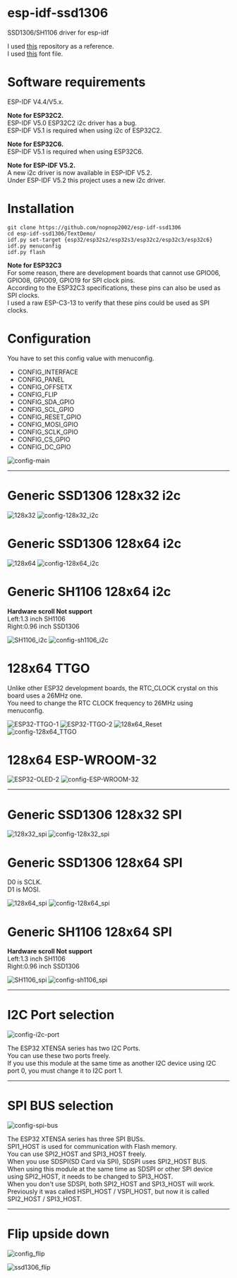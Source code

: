 # esp-idf-ssd1306
SSD1306/SH1106 driver for esp-idf

I used [this](https://github.com/yanbe/ssd1306-esp-idf-i2c) repository as a reference.   
I used [this](https://github.com/dhepper/font8x8) font file.   

# Software requirements
ESP-IDF V4.4/V5.x.   

__Note for ESP32C2.__   
ESP-IDF V5.0 ESP32C2 i2c driver has a bug.   
ESP-IDF V5.1 is required when using i2c of ESP32C2.   

__Note for ESP32C6.__   
ESP-IDF V5.1 is required when using ESP32C6.   

__Note for ESP-IDF V5.2.__   
A new i2c driver is now available in ESP-IDF V5.2.   
Under ESP-IDF V5.2 this project uses a new i2c driver.   

# Installation   

```
git clone https://github.com/nopnop2002/esp-idf-ssd1306
cd esp-idf-ssd1306/TextDemo/
idf.py set-target {esp32/esp32s2/esp32s3/esp32c2/esp32c3/esp32c6}
idf.py menuconfig
idf.py flash
```

__Note for ESP32C3__   
For some reason, there are development boards that cannot use GPIO06, GPIO08, GPIO09, GPIO19 for SPI clock pins.   
According to the ESP32C3 specifications, these pins can also be used as SPI clocks.   
I used a raw ESP-C3-13 to verify that these pins could be used as SPI clocks.   

# Configuration   
You have to set this config value with menuconfig.   
- CONFIG_INTERFACE   
- CONFIG_PANEL   
- CONFIG_OFFSETX   
- CONFIG_FLIP   
- CONFIG_SDA_GPIO   
- CONFIG_SCL_GPIO   
- CONFIG_RESET_GPIO   
- CONFIG_MOSI_GPIO   
- CONFIG_SCLK_GPIO   
- CONFIG_CS_GPIO   
- CONFIG_DC_GPIO   


![config-main](https://user-images.githubusercontent.com/6020549/101276030-7387f980-37ed-11eb-85af-3babe939f0a1.jpg)

---

# Generic SSD1306 128x32 i2c

![128x32](https://user-images.githubusercontent.com/6020549/56449097-6d12e880-6350-11e9-8edd-7a8fc5eaeedc.JPG)
![config-128x32_i2c](https://github.com/nopnop2002/esp-idf-ssd1306/assets/6020549/9a7e019f-09d3-4c23-8f9c-544847e5f365)

# Generic SSD1306 128x64 i2c

![128x64](https://user-images.githubusercontent.com/6020549/56449101-7dc35e80-6350-11e9-8579-32fff38369c0.JPG)
![config-128x64_i2c](https://github.com/nopnop2002/esp-idf-ssd1306/assets/6020549/794645f9-9f95-4760-8a55-9befceb9349e)

# Generic SH1106 128x64 i2c
__Hardware scroll Not support__   
Left:1.3 inch SH1106   
Right:0.96 inch SSD1306   

![SH1106_i2c](https://user-images.githubusercontent.com/6020549/106342871-09b83780-62e6-11eb-999c-912f0e0c9f0f.JPG)
![config-sh1106_i2c](https://github.com/nopnop2002/esp-idf-ssd1306/assets/6020549/4f4e7638-5519-4a1d-9932-780a4d87a8e6)

# 128x64 TTGO
Unlike other ESP32 development boards, the RTC_CLOCK crystal on this board uses a 26MHz one.   
You need to change the RTC CLOCK frequency to 26MHz using menuconfig.   

![ESP32-TTGO-1](https://user-images.githubusercontent.com/6020549/56449111-9764a600-6350-11e9-9902-e2ad1c4aefb0.JPG)
![ESP32-TTGO-2](https://user-images.githubusercontent.com/6020549/56449116-9a5f9680-6350-11e9-86ec-e06648118add.JPG)
![128x64_Reset](https://user-images.githubusercontent.com/6020549/56449118-9e8bb400-6350-11e9-9b90-1eb1f9fa8e99.JPG)
![config-128x64_TTGO](https://github.com/nopnop2002/esp-idf-ssd1306/assets/6020549/f234b8e0-ef4e-49db-ad78-bbc705649a18)

# 128x64 ESP-WROOM-32

![ESP32-OLED-2](https://user-images.githubusercontent.com/6020549/57063327-d229ef00-6cfd-11e9-98ab-8448e14d81e2.JPG)
![config-ESP-WROOM-32](https://github.com/nopnop2002/esp-idf-ssd1306/assets/6020549/72434f83-8496-43bb-9333-8c35db155c74)

---

# Generic SSD1306 128x32 SPI

![128x32_spi](https://user-images.githubusercontent.com/6020549/106338743-ef775d00-62d7-11eb-8e0c-42c09e6045b9.JPG)
![config-128x32_spi](https://user-images.githubusercontent.com/6020549/202815621-f9d0d2c8-3b72-41bb-bf2e-59f984177f03.jpg)


# Generic SSD1306 128x64 SPI
D0 is SCLK.    
D1 is MOSI.    

![128x64_spi](https://user-images.githubusercontent.com/6020549/56844607-ee88ee80-68ed-11e9-9b20-ab5e7e0d2a99.JPG)
![config-128x64_spi](https://user-images.githubusercontent.com/6020549/202815721-189f9abe-7195-43de-b1c9-b4d1fd40af86.jpg)


# Generic SH1106 128x64 SPI
__Hardware scroll Not support__   
Left:1.3 inch SH1106   
Right:0.96 inch SSD1306   

![SH1106_spi](https://user-images.githubusercontent.com/6020549/106343561-58b39c00-62e9-11eb-8ce7-913bf15cb803.JPG)
![config-sh1106_spi](https://user-images.githubusercontent.com/6020549/202815762-f2431f59-8d21-4b9b-a822-330cb2bc9afd.jpg)

---

# I2C Port selection   
![config-i2c-port](https://github.com/nopnop2002/esp-idf-ssd1306/assets/6020549/7a7de5ec-ef20-42ac-ba70-73ba74a762a7)

The ESP32 XTENSA series has two I2C Ports.   
You can use these two ports freely.   
If you use this module at the same time as another I2C device using I2C port 0, you must change it to I2C port 1.   

---

# SPI BUS selection   
![config-spi-bus](https://user-images.githubusercontent.com/6020549/202815807-6c2df14f-f38e-4032-94fb-da1723607279.jpg)

The ESP32 XTENSA series has three SPI BUSs.   
SPI1_HOST is used for communication with Flash memory.   
You can use SPI2_HOST and SPI3_HOST freely.   
When you use SDSPI(SD Card via SPI), SDSPI uses SPI2_HOST BUS.   
When using this module at the same time as SDSPI or other SPI device using SPI2_HOST, it needs to be changed to SPI3_HOST.   
When you don't use SDSPI, both SPI2_HOST and SPI3_HOST will work.   
Previously it was called HSPI_HOST / VSPI_HOST, but now it is called SPI2_HOST / SPI3_HOST.   

---

# Flip upside down

![config_flip](https://user-images.githubusercontent.com/6020549/115942179-e3b8c280-a4e3-11eb-9b08-8eb830c9f7f4.jpg)

![ssd1306_flip](https://user-images.githubusercontent.com/6020549/115942191-f0d5b180-a4e3-11eb-879e-e7be89eb3e50.JPG)

